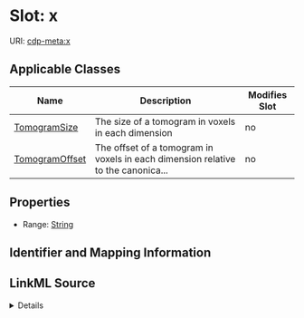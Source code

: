 # Slot: x

URI: [cdp-meta:x](metadatax)



<!-- no inheritance hierarchy -->




## Applicable Classes

| Name | Description | Modifies Slot |
| --- | --- | --- |
[TomogramSize](TomogramSize.md) | The size of a tomogram in voxels in each dimension |  no  |
[TomogramOffset](TomogramOffset.md) | The offset of a tomogram in voxels in each dimension relative to the canonica... |  no  |







## Properties

* Range: [String](String.md)





## Identifier and Mapping Information








## LinkML Source

<details>
```yaml
name: x
alias: x
domain_of:
- TomogramSize
- TomogramOffset
range: string

```
</details>
